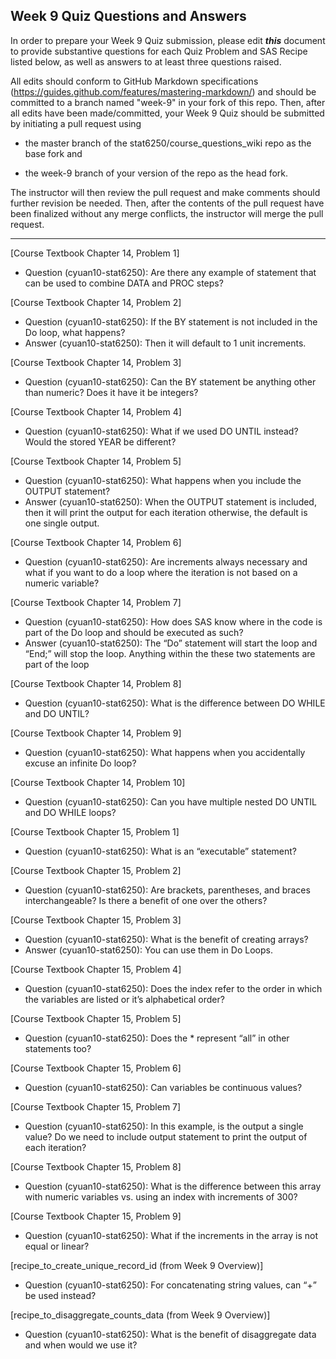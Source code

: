 ## Week 9 Quiz Questions and Answers

In order to prepare your Week 9 Quiz submission, please edit ***this*** document to provide substantive questions for each Quiz Problem and SAS Recipe listed below, as well as answers to at least three questions raised.

All edits should conform to GitHub Markdown specifications (https://guides.github.com/features/mastering-markdown/) and should be committed to a branch named "week-9" in your fork of this repo. Then, after all edits have been made/committed, your Week 9 Quiz should be submitted by initiating a pull request using

- the master branch of the stat6250/course_questions_wiki repo as the base fork and

- the week-9 branch of your version of the repo as the head fork.

The instructor will then review the pull request and make comments should further revision be needed. Then, after the contents of the pull request have been finalized without any merge conflicts, the instructor will merge the pull request.

********************************************************************************



[Course Textbook Chapter 14, Problem 1]
- Question (cyuan10-stat6250): Are there any example of statement that can be used to combine DATA and PROC steps?



[Course Textbook Chapter 14, Problem 2]
- Question (cyuan10-stat6250): If the BY statement is not included in the Do loop, what happens?
- Answer (cyuan10-stat6250): Then it will default to 1 unit increments.



[Course Textbook Chapter 14, Problem 3]
- Question (cyuan10-stat6250): Can the BY statement be anything other than numeric? Does it have it be integers?



[Course Textbook Chapter 14, Problem 4]
- Question (cyuan10-stat6250): What if we used DO UNTIL instead? Would the stored YEAR be different? 



[Course Textbook Chapter 14, Problem 5]
- Question (cyuan10-stat6250): What happens when you include the OUTPUT statement?
- Answer (cyuan10-stat6250): When the OUTPUT statement is included, then it will print the output for each iteration otherwise, the default is one single output.



[Course Textbook Chapter 14, Problem 6]
- Question (cyuan10-stat6250): Are increments always necessary and what if you want to do a loop where the iteration is not based on a numeric variable?



[Course Textbook Chapter 14, Problem 7]
- Question (cyuan10-stat6250): How does SAS know where in the code is part of the Do loop and should be executed as such?
- Answer (cyuan10-stat6250): The “Do” statement will start the loop and “End;” will stop the loop. Anything within the these two statements are part of the loop



[Course Textbook Chapter 14, Problem 8]
- Question (cyuan10-stat6250): What is the difference between DO WHILE and DO UNTIL?



[Course Textbook Chapter 14, Problem 9]
- Question (cyuan10-stat6250): What happens when you accidentally excuse an infinite Do loop?




[Course Textbook Chapter 14, Problem 10]
- Question (cyuan10-stat6250): Can you have multiple nested DO UNTIL and DO WHILE loops?



[Course Textbook Chapter 15, Problem 1]
- Question (cyuan10-stat6250): What is an “executable” statement?



[Course Textbook Chapter 15, Problem 2]
- Question (cyuan10-stat6250): Are brackets, parentheses, and braces interchangeable? Is there a benefit of one over the others?



[Course Textbook Chapter 15, Problem 3]
- Question (cyuan10-stat6250): What is the benefit of creating arrays? 
- Answer (cyuan10-stat6250): You can use them in Do Loops.



[Course Textbook Chapter 15, Problem 4]
- Question (cyuan10-stat6250): Does the index refer to the order in which the variables are listed or it’s alphabetical order?



[Course Textbook Chapter 15, Problem 5]
- Question (cyuan10-stat6250): Does the * represent “all” in other statements too?



[Course Textbook Chapter 15, Problem 6]
- Question (cyuan10-stat6250): Can variables be continuous values?



[Course Textbook Chapter 15, Problem 7]
- Question (cyuan10-stat6250): In this example, is the output a single value? Do we need to include output statement to print the output of each iteration?



[Course Textbook Chapter 15, Problem 8]
- Question (cyuan10-stat6250): What is the difference between this array with numeric variables vs. using an index with increments of 300?



[Course Textbook Chapter 15, Problem 9]
- Question (cyuan10-stat6250): What if the increments in the array is not equal or linear?



[recipe_to_create_unique_record_id (from Week 9 Overview)]
- Question (cyuan10-stat6250): For concatenating string values, can “+” be used instead?



[recipe_to_disaggregate_counts_data (from Week 9 Overview)]
- Question (cyuan10-stat6250): What is the benefit of disaggregate data and when would we use it?
